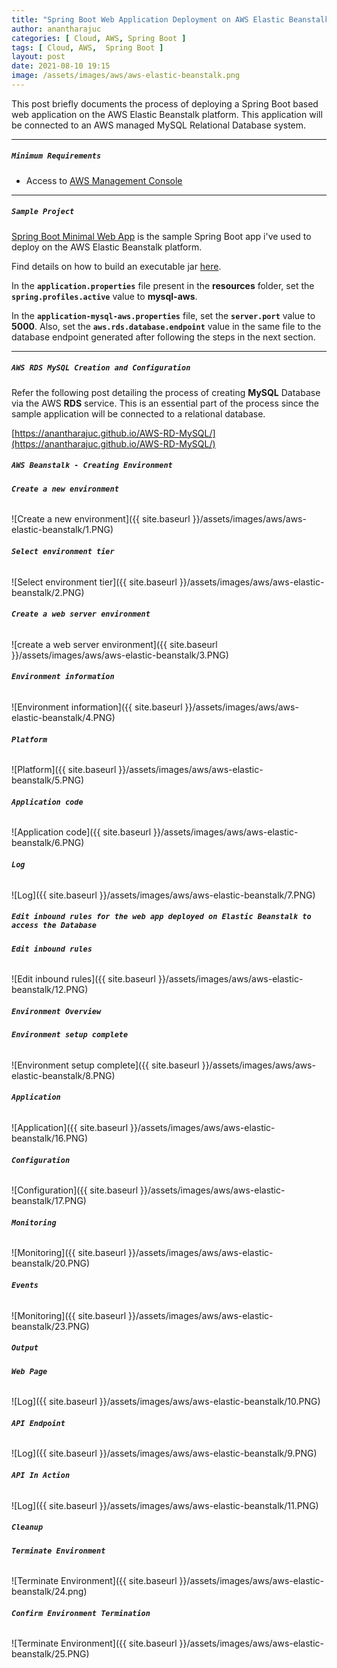 ```yaml
---
title: "Spring Boot Web Application Deployment on AWS Elastic Beanstalk with AWS RDS"
author: anantharajuc
categories: [ Cloud, AWS, Spring Boot ]
tags: [ Cloud, AWS,  Spring Boot ]
layout: post
date: 2021-08-10 19:15
image: /assets/images/aws/aws-elastic-beanstalk.png
---
```


This post briefly documents the process of deploying a Spring Boot based web application on the AWS Elastic Beanstalk platform. This application will be connected to an AWS managed MySQL Relational Database system.

---

##### **`Minimum Requirements`**

- Access to [AWS Management Console](https://aws.amazon.com/console/)

---

##### **`Sample Project`**

[Spring Boot Minimal Web App](https://github.com/AnanthaRajuC/Spring-Boot-Minimal-Web-App) is the sample Spring Boot app i've used to deploy on the AWS Elastic Beanstalk platform.

Find details on how to build an executable jar [here](https://github.com/AnanthaRajuC/Spring-Boot-Minimal-Web-App/blob/main/documents/INSTALLATION.MD#building-the-jar).

In the **`application.properties`** file present in the **resources** folder, set the **`spring.profiles.active`** value to **mysql-aws**.

In the **`application-mysql-aws.properties`** file, set the **`server.port`** value to **5000**. Also, set the **`aws.rds.database.endpoint`** value in the same file to the database endpoint generated after following the steps in the next section.

---

##### **`AWS RDS MySQL Creation and Configuration`**

Refer the following post detailing the process of creating **MySQL** Database via the AWS **RDS** service. This is an essential part of the process since the sample application will be connected to a relational database.

[https://anantharajuc.github.io/AWS-RD-MySQL/](https://anantharajuc.github.io/AWS-RD-MySQL/)

##### **`AWS Beanstalk - Creating Environment`**

###### **`Create a new environment`**

![Create a new environment]({{ site.baseurl }}/assets/images/aws/aws-elastic-beanstalk/1.PNG) 

###### **`Select environment tier`**

![Select environment tier]({{ site.baseurl }}/assets/images/aws/aws-elastic-beanstalk/2.PNG) 

###### **`Create a web server environment`**

![create a web server environment]({{ site.baseurl }}/assets/images/aws/aws-elastic-beanstalk/3.PNG) 

###### **`Environment information`**

![Environment information]({{ site.baseurl }}/assets/images/aws/aws-elastic-beanstalk/4.PNG) 

###### **`Platform`**

![Platform]({{ site.baseurl }}/assets/images/aws/aws-elastic-beanstalk/5.PNG) 

###### **`Application code`**

![Application code]({{ site.baseurl }}/assets/images/aws/aws-elastic-beanstalk/6.PNG) 

###### **`Log`**

![Log]({{ site.baseurl }}/assets/images/aws/aws-elastic-beanstalk/7.PNG) 

##### **`Edit inbound rules for the web app deployed on Elastic Beanstalk to access the Database`**

###### **`Edit inbound rules`**

![Edit inbound rules]({{ site.baseurl }}/assets/images/aws/aws-elastic-beanstalk/12.PNG) 

##### **`Environment Overview`**

###### **`Environment setup complete`**

![Environment setup complete]({{ site.baseurl }}/assets/images/aws/aws-elastic-beanstalk/8.PNG) 

###### **`Application`**

![Application]({{ site.baseurl }}/assets/images/aws/aws-elastic-beanstalk/16.PNG) 

###### **`Configuration`**

![Configuration]({{ site.baseurl }}/assets/images/aws/aws-elastic-beanstalk/17.PNG) 

###### **`Monitoring`**

![Monitoring]({{ site.baseurl }}/assets/images/aws/aws-elastic-beanstalk/20.PNG) 

###### **`Events`**

![Monitoring]({{ site.baseurl }}/assets/images/aws/aws-elastic-beanstalk/23.PNG) 

##### **`Output`**

###### **`Web Page`**

![Log]({{ site.baseurl }}/assets/images/aws/aws-elastic-beanstalk/10.PNG) 

###### **`API Endpoint`**

![Log]({{ site.baseurl }}/assets/images/aws/aws-elastic-beanstalk/9.PNG) 

###### **`API In Action`**

![Log]({{ site.baseurl }}/assets/images/aws/aws-elastic-beanstalk/11.PNG) 

##### **`Cleanup`**

###### **`Terminate Environment`**

![Terminate Environment]({{ site.baseurl }}/assets/images/aws/aws-elastic-beanstalk/24.png) 

###### **`Confirm Environment Termination`**

![Terminate Environment]({{ site.baseurl }}/assets/images/aws/aws-elastic-beanstalk/25.PNG) 














